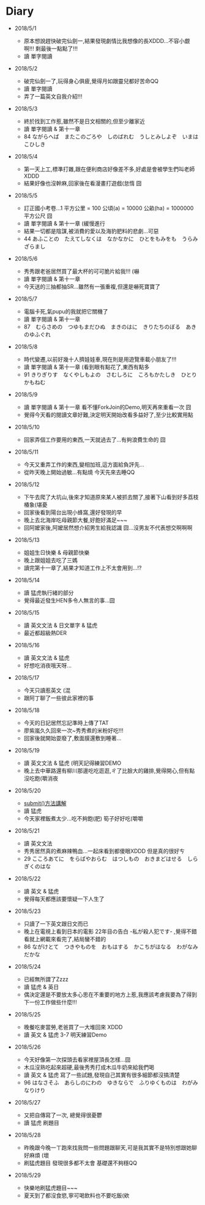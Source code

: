 # Diary

* 2018/5/1
  * 原本想說趕快破完仙劍一,結果發現劇情比我想像的長XDDD...不容小覷啊!!! 剩最後一點點了!!!
  * 讀 單字閱讀

* 2018/5/2
  * 破完仙劍一了,玩得身心俱疲,覺得月如跟靈兒都好苦命QQ
  * 讀 單字閱讀
  * 弄了一篇英文自我介紹!!!

* 2018/5/3
  * 終於找到工作惹,雖然不是日文相關的,但至少離家近
  * 讀 單字閱讀 & 第十一章
  * 84 ながらへば　またこのごろや　しのばれむ　うしとみしよぞ　いまはこひしき

* 2018/5/4
  * 第一天上工,標準打雜,跟在便利商店好像差不多,好處是會被學生們叫老師 XDDD
  * 結果好像也沒幹麻,回家後在看漫畫打遊戲(怠惰 囧

* 2018/5/5
  * 訂正國小考卷...1 平方公里 = 100 公頃(a) = 10000 公畝(ha) = 1000000 平方公尺 囧
  * 讀 單字閱讀 & 第十一章 (緩慢進行
  * 結果一切都是陰謀,被消費的愛以及海豹肥料的悲劇...可惡
  * 44 あふことの　たえてしなくは　なかなかに　ひとをもみをも　うらみざらまし

* 2018/5/6
  * 秀秀跟老爸居然買了最大杯的可可脆片給我!!! (嚇
  * 讀 單字閱讀 & 第十一章
  * 今天送的三抽都抽SR...雖然有一張重複,但還是嚇死寶寶了

* 2018/5/7
  * 電腦卡死,氣pupu的我就把它關機了
  * 讀 單字閱讀 & 第十一章
  * 87　むらさめの　つゆもまだひぬ　まきのはに　きりたちのぼる　あきのゆふぐれ

* 2018/5/8
  * 時代變遷,以前好幾十人擠娃娃車,現在則是用遊覽車載小朋友了!!!
  * 讀 單字閱讀 & 第十一章 (看到眼有點花了,東西有點多
  * 91 きりぎりす　なくやしもよの　さむしろに　ころもかたしき　ひとりかもねむ

* 2018/5/9
  * 讀 單字閱讀 & 第十一章 看不懂ForkJoin的Demo,明天再來重看一次 囧
  * 覺得今天看的閱讀文章好難,決定明天開始改看多益好了,至少比較實用點

* 2018/5/10
  * 回家弄個工作要用的東西,一天就過去了...有夠浪費生命的 囧

* 2018/5/11
  * 今天又重弄工作的東西,變相加班,這方面給負評先...
  * 從昨天晚上開始過敏...有點燒 今天先來去睡QQ

* 2018/5/12
  * 下午去爬了大坑山,後來才知道原來某人被抓去關了,接著下山看到好多荔枝椿象(堪憂
  * 回家後看到陽台出現小蜂窩,還好發現的早
  * 晚上去北海岸吃母親節大餐,好飽好滿足~~~
  * 回阿嬤家後,阿嬤居然想介紹男生給我認識 囧...沒男友不代表想交啊啊啊

* 2018/5/13
  * 姐姐生ㄖ快樂 & 母親節快樂
  * 晚上跟姐姐去吃了三媽
  * 讀完第十一章了,結果才知道工作上不太會用到...!?

* 2018/5/14
  * 讀 猛虎執行緒的部分
  * 覺得最近發生HEN多令人無言的事...囧

* 2018/5/15
  * 讀 英文文法 & 日文單字 & 猛虎
  * 最近都超級熱DER

* 2018/5/16
  * 讀 英文文法 & 猛虎
  * 好想吃消夜哦天呀...

* 2018/5/17
  * 今天只讀惹英文 (混
  * 跟阿丁聊了一些彼此家裡的事

* 2018/5/18
  * 今天的日記居然忘記準時上傳了TAT
  * 廖紫嵐久久回來一次~秀秀煮的米粉好吃!!!
  * 回家後就開始耍廢了,敷面膜還敷到睡著...

* 2018/5/19
  * 讀 英文文法 & 猛虎 (明天記得練習DEMO
  * 晚上去中華路還有柳川那邊吃吃逛逛,ㄔ了比臉大的雞排,覺得開心,但有點沒吃飽(嚼消夜

* 2018/5/20
  * [submit()方法講解](https://blog.csdn.net/qq_33689414/article/details/72955253)
  * 讀 猛虎
  * 今天家裡飯煮太少...吃不夠飽(肥) 筍子好好吃(嚼嚼

* 2018/5/21
  * 讀 英文文法
  * 秀秀居然真的煮麻辣鴨血...一起床看到都傻眼XDDD  但是真的很好ㄘ
  * 29 こころあてに　をらばやおらむ　はつしもの　おきまどはせる　しらぎくのはな

* 2018/5/22
  * 讀 英文 & 猛虎
  * 覺得每天都應該要懷疑一下人生了

* 2018/5/23
  * 只讀了一下英文跟日文而已
  * 晚上在電視上看到日本的電影 22年目の告白 -私が殺人犯です- ,覺得不錯看就上網載來看完了,結局蠻不錯的
  * 86 ながけとて　つきやものを　おもはする　かこちがほなる　わがなみだかな

* 2018/5/24
  * 已經無所謂了Zzzz
  * 讀 猛虎 & 英日
  * 偶決定還是不要放太多心思在不重要的地方上惹,我應該考慮我要為了得到下一份工作做些什麼!!!

* 2018/5/25
  * 晚餐吃麥當勞,老爸買了一大堆回來 XDDD
  * 讀 英文 & 猛虎 3-7 明天練習Demo

* 2018/5/26
  * 今天好像第一次探頭去看家裡屋頂長怎樣...囧
  * 木瓜沒熟吃起來超硬,最後秀秀打成木瓜牛奶來給我們喝
  * 讀 英文 & 猛虎 寫了一些試題,發現自己其實有很多細節都沒搞清楚
  * 96 はなさそふ　あらしのにわの　ゆきならで　ふりゆくものは　わがみなりけり

* 2018/5/27
  * 又把自傳寫了一次, 總覺得很憂鬱
  * 讀 猛虎 刷題目

* 2018/5/28
  * 昨晚跟今晚一ㄒ跑來找我問一些問題跟聊天,可是我其實不是特別想跟她聊 好麻煩 (壞
  * 刷猛虎題目 發現很多都不太會 基礎還不夠穩QQ

* 2018/5/29
  * 快樂地刷猛虎題目~~~
  * 夏天到了都沒食慾,寧可喝飲料也不要吃飯(欸

